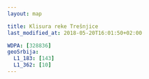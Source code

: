 ```yaml
---
layout: map

title: Klisura reke Trešnjice
last_modified_at: 2018-05-20T16:01:50+02:00

WDPA: [328836]
geoSrbija:
  L1_183: [143]
  L1_362: [10]
---
```

